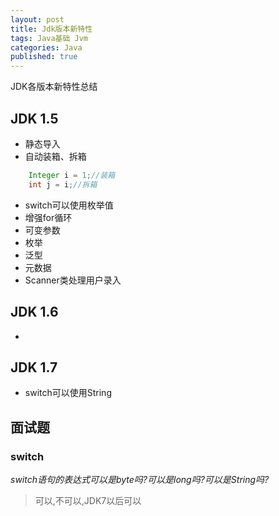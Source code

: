 ```yaml
---
layout: post
title: Jdk版本新特性
tags: Java基础 Jvm
categories: Java
published: true
---
```


JDK各版本新特性总结

## JDK 1.5

* 静态导入
* 自动装箱、拆箱
```java
	Integer i = 1;//装箱
	int j = i;//拆箱
```
* switch可以使用枚举值
* 增强for循环
* 可变参数
* 枚举
* 泛型
* 元数据
* Scanner类处理用户录入

## JDK 1.6

*

## JDK 1.7

* switch可以使用String

## 面试题

### switch

*switch语句的表达式可以是byte吗?可以是long吗?可以是String吗?*

> 可以,不可以,JDK7以后可以



